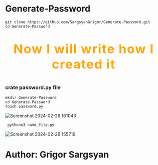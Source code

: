 # Generate-Password
```
git clone https://github.com/SargsyanGrigor/Generate-Password.git
cd Generate-Password
```
# <p style="font-size: 40px; letter-spacing: 2px; color: orange;" align="center">Now I will write how I created it</p>

<h3>crate password.py file</h3>

```
mkdir Generate-Password 
cd Generate-Password
touch password.py
```
![Screenshot 2024-02-26 161043](https://github.com/SargsyanGrigor/Generate-Password/assets/106109042/c4ba53c7-c056-4090-848a-dd12d7cdec8c)

```
 pythone3 name_file.py
```
![Screenshot 2024-02-26 155719](https://github.com/SargsyanGrigor/Generate-Password/assets/106109042/147d9d80-87f8-4b5d-92b4-fa0518de7a04)

# Author: Grigor Sargsyan 
